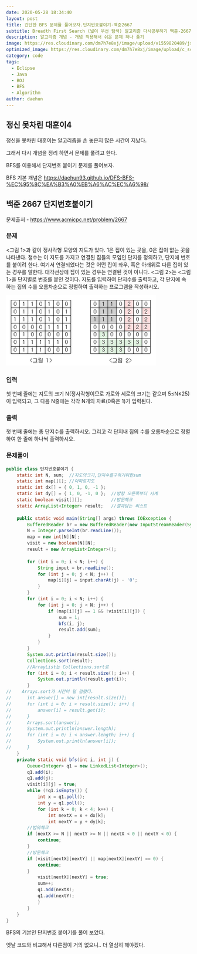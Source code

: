 ```yaml
---
date: 2020-05-28 18:34:40
layout: post
title: 간단한 BFS 문제를 풀어보자.단지번호붙이기-백준2667
subtitle: Breadth First Search (넓이 우선 탐색) 알고리즘 다시공부하기 백준-2667
description: 알고리즘 개념 - 개념 적용해서 쉬운 문제 하나 풀기
image: https://res.cloudinary.com/dm7h7e8xj/image/upload/v1559820489/js-code_n83m7a.jpg
optimized_image: https://res.cloudinary.com/dm7h7e8xj/image/upload/c_scale,w_380/v1559820489/js-code_n83m7a.jpg
category: code
tags:
  - Eclipse
  - Java
  - BOJ
  - BFS
  - Algorithm
author: daehun
---
```



## 정신 못차린 대훈이4

정신을 못차린 대훈이는 알고리즘을 손 놓은지 많은 시간이 지났다.

그래서 다시 개념을 정리 하면서 문제를 풀려고 한다.

BFS를 이용해서 단지번호 붙이기 문제를 풀어보자.

BFS 기본 개념은 <https://daehun93.github.io/DFS-BFS-%EC%95%8C%EA%B3%A0%EB%A6%AC%EC%A6%98/>

## 백준 2667 단지번호붙이기
문제출저 - https://www.acmicpc.net/problem/2667

### 문제
<그림 1>과 같이 정사각형 모양의 지도가 있다. 1은 집이 있는 곳을, 0은 집이 없는 곳을 나타낸다. 철수는 이 지도를 가지고 연결된 집들의 모임인 단지를 정의하고, 단지에 번호를 붙이려 한다. 여기서 연결되었다는 것은 어떤 집이 좌우, 혹은 아래위로 다른 집이 있는 경우를 말한다. 대각선상에 집이 있는 경우는 연결된 것이 아니다. <그림 2>는 <그림 1>을 단지별로 번호를 붙인 것이다. 지도를 입력하여 단지수를 출력하고, 각 단지에 속하는 집의 수를 오름차순으로 정렬하여 출력하는 프로그램을 작성하시오.

![1](../assets/img/work/단지번호1.png)

### 입력
첫 번째 줄에는 지도의 크기 N(정사각형이므로 가로와 세로의 크기는 같으며 5≤N≤25)이 입력되고, 그 다음 N줄에는 각각 N개의 자료(0혹은 1)가 입력된다.

### 출력
첫 번째 줄에는 총 단지수를 출력하시오. 그리고 각 단지내 집의 수를 오름차순으로 정렬하여 한 줄에 하나씩 출력하시오.

### 문제풀이

```java
public class 단지번호붙이기 {
	static int N, sum;  //지도의크기,단지수를구하기위한sum
	static int map[][]; //아파트지도
	static int dx[] = { 0, 1, 0, -1 };
	static int dy[] = { 1, 0, -1, 0 };  //방향 오른쪽부터 시계
	static boolean visit[][];           //방문체크
	static ArrayList<Integer> result;   //결과담는 리스트

	public static void main(String[] args) throws IOException {
		BufferedReader br = new BufferedReader(new InputStreamReader(System.in));
		N = Integer.parseInt(br.readLine());
		map = new int[N][N];
		visit = new boolean[N][N];
		result = new ArrayList<Integer>();

		for (int i = 0; i < N; i++) {
			String input = br.readLine();
			for (int j = 0; j < N; j++) {
				map[i][j] = input.charAt(j) - '0';
			}
		}
		for (int i = 0; i < N; i++) {
			for (int j = 0; j < N; j++) {
				if (map[i][j] == 1 && !visit[i][j]) {
					sum = 1;
					bfs(i, j);
					result.add(sum);
				}
			}
		}
		System.out.println(result.size());
		Collections.sort(result); 
		//ArrayList는 Collections.sort로
		for (int i = 0; i < result.size(); i++) {
			System.out.println(result.get(i));
		}
//    Arrays.sort가 시간이 덜 걸렸다.
//		int answer[] = new int[result.size()];
//		for (int i = 0; i < result.size(); i++) {
//			answer[i] = result.get(i);
//		}
//		Arrays.sort(answer);
//		System.out.println(answer.length);
//		for (int i = 0; i < answer.length; i++) {
//			System.out.println(answer[i]);
//		}
	}
	private static void bfs(int i, int j) {
		Queue<Integer> q1 = new LinkedList<Integer>();
		q1.add(i);
		q1.add(j);
		visit[i][j] = true;
		while (!q1.isEmpty()) {
			int x = q1.poll();
			int y = q1.poll();
			for (int k = 0; k < 4; k++) {
				int nextX = x + dx[k];
				int nextY = y + dy[k];
        //범위체크
		if (nextX >= N || nextY >= N || nextX < 0 || nextY < 0) {
			continue;
		}
        //방문체크
		if (visit[nextX][nextY] || map[nextX][nextY] == 0) {
			continue;
		}
			visit[nextX][nextY] = true;
			sum++;
			q1.add(nextX);
			q1.add(nextY);
			}
		}
	}
}
```

BFS의 기본인 단지번호 붙이기를 풀어 보았다.

옛날 코드와 비교해서 다른점이 거의 없으니.. 더 열심히 해야겠다. 




